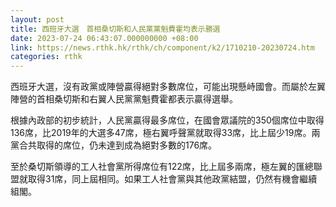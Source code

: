```yaml
---
layout: post
title: 西班牙大選　首相桑切斯和人民黨黨魁費霍均表示勝選
date: 2023-07-24 06:43:07.000000000 +08:00
link: https://news.rthk.hk/rthk/ch/component/k2/1710210-20230724.htm
categories: rthk
---
```


西班牙大選，沒有政黨或陣營贏得絕對多數席位，可能出現懸峙國會。而屬於左翼陣營的首相桑切斯和右翼人民黨黨魁費霍都表示贏得選舉。

根據內政部的初步統計，人民黨贏得最多席位，在國會眾議院的350個席位中取得136席，比2019年的大選多47席，極右翼呼聲黨就取得33席，比上屆少19席。兩黨合共取得的席位，仍未達到成為絕對多數的176席。

至於桑切斯領導的工人社會黨所得席位有122席，比上屆多兩席，極左翼的匯總聯盟就取得31席，同上屆相同。如果工人社會黨與其他政黨結盟，仍然有機會繼續組閣。
